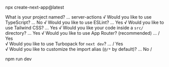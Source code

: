 npx create-next-app@latest

 What is your project named? ... server-actions
√ Would you like to use TypeScript? ... No 
√ Would you like to use ESLint? ...  Yes
√ Would you like to use Tailwind CSS? ... Yes
√ Would you like your code inside a `src/` directory? ...  Yes 
√ Would you like to use App Router? (recommended) ... / Yes     
√ Would you like to use Turbopack for `next dev`? ...  / Yes     
√ Would you like to customize the import alias (`@/*` by default)? ... No / 


 npm run dev